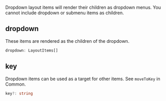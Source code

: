 Dropdown layout items will render their children as dropdown menus. You cannot include dropdown or submenu items as children.

## dropdown
These items are rendered as the children of the dropdown.

```typescript
dropdown: LayoutItems[]
```

## key
Dropdown items can be used as a target for other items. See `moveToKey` in Common.

```typescript
key?: string
```
